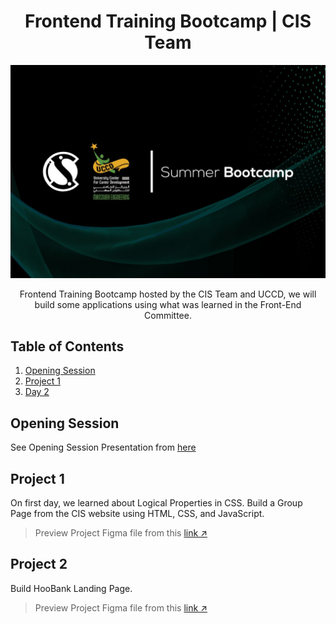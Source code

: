 <div align="center">
    <h1>Frontend Training Bootcamp | CIS Team</h1>
    <img src="docs/cover.jpg" alt="Bootcamp Cover" />
    <p>Frontend Training Bootcamp hosted by the CIS Team and UCCD, we will build some applications using what was learned in the Front-End Committee.</p>
</div>

## Table of Contents

1. [Opening Session](#opening-session)
2. [Project 1](#project-1)
3. [Day 2](#project-2)

## Opening Session

See Opening Session Presentation from [here](https://docs.google.com/presentation/d/1DGucFk-lQCu41l-hyEI42GVZ34XeGN_Y/view)

## Project 1

On first day, we learned about Logical Properties in CSS.
Build a Group Page from the CIS website using HTML, CSS, and JavaScript.

> Preview Project Figma file from this [link ↗](https://www.figma.com/file/Ga1BxCjiJ0josvo7CzImnC/CIS-Website-Groups---Workshop)

## Project 2

Build HooBank Landing Page.

> Preview Project Figma file from this [link ↗](https://www.figma.com/file/xxSv8p4V50Ooqsi9PLMBrI/HooBank?node-id=14602%3A68)
